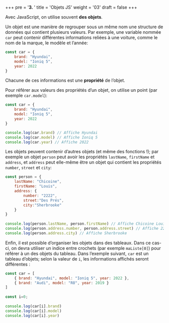 +++
pre = '<b>3. </b>'
title = 'Objets JS'
weight = '03'
draft = false
+++

Avec JavaScript, on utilise souvent **des objets**.

Un objet est une manière de regrouper sous un même nom une structure de données qui contient plusieurs valeurs. Par exemple, une variable nommée `car` peut contenir différentes informations reliées à une voiture, comme le nom de la marque, le modèle et l’année:

```js
const car = {
    brand: "Hyundai",
    model: "Ioniq 5",
    year: 2022
}
```
Chacune de ces informations est une **propriété** de l’objet.

Pour référer aux valeurs des propriétés d’un objet, on utilise un point (par exemple `car.model`):

```js
const car = {
    brand: "Hyundai",
    model: "Ioniq 5",
    year: 2022
}

console.log(car.brand) // Affiche Hyundai
console.log(car.model) // Affiche Ioniq 5
console.log(car.year) // Affiche 2022
```
Les objets peuvent contenir d’autres objets (et même des fonctions !); par exemple un objet `person` peut avoir les propriétés `lastName`, `firstName` et `address`, et `address` peut elle-même être un objet qui contient les propriétés `number`, `street` et `city`:

```js
const person = { 
    lastName: "Chicoine", 
    firstName: "Louis", 
    address: { 
        number: "2222", 
        street:"Des Prés", 
        city:"Sherbrooke" 
    } 
}
    
console.log(person.lastName, person.firstName) // Affiche Chicoine Louis
console.log(person.address.number, person.address.street) // Affiche 2222 Des Prés
console.log(person.address.city) // Affiche Sherbrooke
```

Enfin, il est possible d’organiser les objets dans des tableaux. Dans ce cas-ci, on devra utiliser un indice entre crochets (par exemple `maListe[0]`) pour référer à un des objets du tableau. Dans l’exemple suivant, `car` est un tableau d’objets; selon la valeur de `i`, les informations affichés seront différentes :

```js
const car = [
    { brand: "Hyundai", model: "Ioniq 5", year: 2022 },
    { brand: "Audi", model: "R8", year: 2019 }
]
    
const i=0;
    
console.log(car[i].brand)
console.log(car[i].model)
console.log(car[i].year)
```